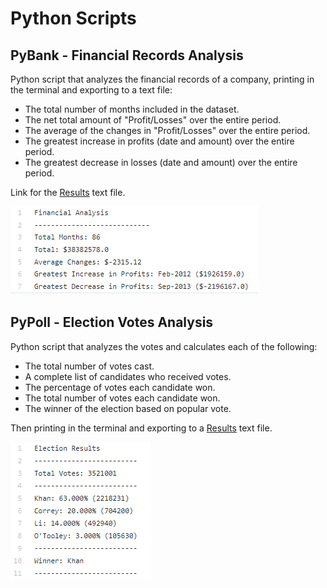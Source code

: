 # Python Scripts

## PyBank - Financial Records Analysis 
Python script that analyzes the financial records of a company, printing in the terminal and exporting to a text file:
- The total number of months included in the dataset.
- The net total amount of "Profit/Losses" over the entire period.
- The average of the changes in "Profit/Losses" over the entire period.
- The greatest increase in profits (date and amount) over the entire period.
- The greatest decrease in losses (date and amount) over the entire period.

Link for the [Results](/PyBank/analysis/result.txt) text file.

![Results](/PyBank/PyBank.png)

## PyPoll - Election Votes Analysis
Python script that analyzes the votes and calculates each of the following:
- The total number of votes cast.
- A complete list of candidates who received votes.
- The percentage of votes each candidate won.
- The total number of votes each candidate won.
- The winner of the election based on popular vote.

Then printing in the terminal and exporting to a [Results](/PyPoll/analysis/result.txt) text file.

![Results](/PyPoll/PyPoll.png)
